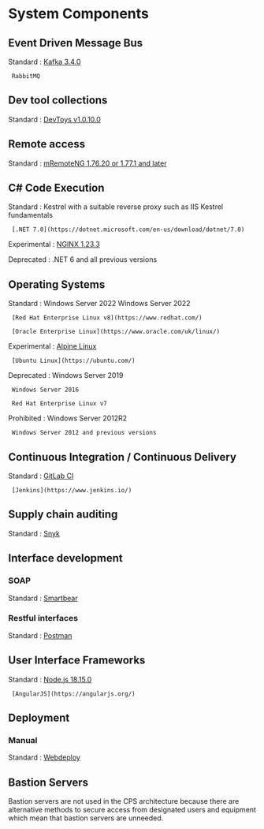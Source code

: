 # System Components


## Event Driven Message Bus

Standard
:    [Kafka 3.4.0](https://kafka.apache.org/)

     RabbitMQ


## Dev tool collections

Standard
:    [DevToys v1.0.10.0](https://devtoys.app/)


## Remote access

Standard
:    [mRemoteNG 1.76.20 or 1.77.1 and later](https://mremoteng.org/)


## C# Code Execution

Standard
:    Kestrel with a suitable reverse proxy such as IIS Kestrel fundamentals

     [.NET 7.0](https://dotnet.microsoft.com/en-us/download/dotnet/7.0)

Experimental
:    [NGINX 1.23.3](https://www.nginx.com/)

Deprecated
:    .NET 6 and all previous versions


## Operating Systems

Standard
:    Windows Server 2022 Windows Server 2022

     [Red Hat Enterprise Linux v8](https://www.redhat.com/)

     [Oracle Enterprise Linux](https://www.oracle.com/uk/linux/)

Experimental
:    [Alpine Linux](https://www.alpinelinux.org/)

     [Ubuntu Linux](https://ubuntu.com/)

Deprecated
:    Windows Server 2019

     Windows Server 2016

     Red Hat Enterprise Linux v7

Prohibited
:    Windows Server 2012R2

     Windows Server 2012 and previous versions


## Continuous Integration / Continuous Delivery

Standard
:    [GitLab CI](https://docs.gitlab.com/ee/ci/)

     [Jenkins](https://www.jenkins.io/)


## Supply chain auditing

Standard
:    [Snyk](https://snyk.io/)


## Interface development

### SOAP

Standard
:    [Smartbear](https://smartbear.com/)

### Restful interfaces

Standard
:    [Postman](https://www.postman.com/)


## User Interface Frameworks

Standard
:    [Node.js 18.15.0](https://nodejs.org/en)

     [AngularJS](https://angularjs.org/)


## Deployment


### Manual

Standard
:    [Webdeploy](https://www.iis.net/downloads/microsoft/web-deploy)

## Bastion Servers

Bastion servers are not used in the CPS architecture because there are alternative methods to secure access from
designated users and equipment which mean that bastion servers are unneeded.
